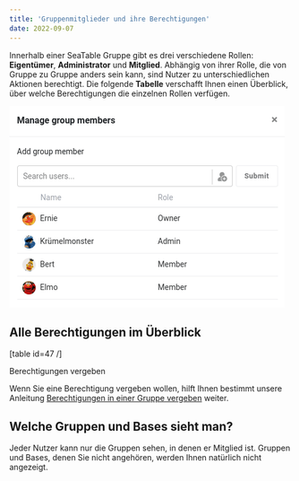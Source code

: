 ```yaml
---
title: 'Gruppenmitglieder und ihre Berechtigungen'
date: 2022-09-07
---
```


Innerhalb einer SeaTable Gruppe gibt es drei verschiedene Rollen: **Eigentümer**, **Administrator** und **Mitglied**. Abhängig von ihrer Rolle, die von Gruppe zu Gruppe anders sein kann, sind Nutzer zu unterschiedlichen Aktionen berechtigt. Die folgende **Tabelle** verschafft Ihnen einen Überblick, über welche Berechtigungen die einzelnen Rollen verfügen.

![Gruppenmitglieder verwalten](manage-group-members.png)

## Alle Berechtigungen im Überblick

\[table id=47 /\]

Berechtigungen vergeben

Wenn Sie eine Berechtigung vergeben wollen, hilft Ihnen bestimmt unsere Anleitung [Berechtigungen in einer Gruppe vergeben](https://seatable.io/docs/gruppenmitglieder-und-berechtigungen/berechtigungen-in-einer-gruppe-vergeben/) weiter.

## Welche Gruppen und Bases sieht man?

Jeder Nutzer kann nur die Gruppen sehen, in denen er Mitglied ist. Gruppen und Bases, denen Sie nicht angehören, werden Ihnen natürlich nicht angezeigt.
